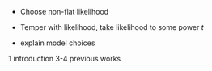 
- Choose non-flat likelihood
- Temper with likelihood, take likelihood to some power $t$

- explain model choices


1 introduction
3-4 previous works
